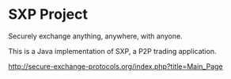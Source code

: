 SXP Project
==
Securely exchange anything, anywhere, with anyone.

This is a Java implementation of SXP, a P2P trading application.

http://secure-exchange-protocols.org/index.php?title=Main_Page
